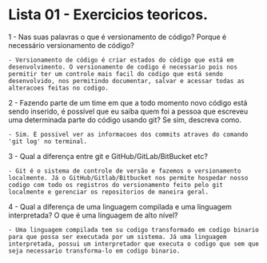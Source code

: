 # Lista 01 - Exercicios teoricos. 


1 - Nas suas palavras o que é versionamento de código? Porque é necessário versionamento de código?

    - Versionamento de código é criar estados do código que está em desenvolvimento. O versionamento de codigo é necessario pois nos permitir ter um controle mais facil do codigo que está sendo desenvolvido, nos permitindo documentar, salvar e acessar todas as alteracoes feitas no codigo.     


2 - Fazendo parte de um time em que a todo momento novo código está sendo inserido, é possível que eu saiba quem foi a pessoa que escreveu uma determinada parte do código usando git? Se sim, descreva como.

    - Sim. É possivel ver as informacoes dos commits atraves do comando 'git log' no terminal.


3 - Qual a diferença entre git e GitHub/GitLab/BitBucket etc?

    - Git é o sistema de controle de versão e fazemos o versionamento localmente. Já o GitHub/Gitlab/Bitbucket nos permite hospedar nosso codigo com todo os registros do versionamento feito pelo git localmente e gerenciar os repositorios de maneira geral. 


4 - Qual a diferença de uma linguagem compilada e uma linguagem interpretada? O que é uma linguagem de alto nível?

    - Uma linguagem compilada tem su codigo transformado em codigo binario para que possa ser executada por um sistema. Já uma linguagem interpretada, possui um interpretador que executa o codigo que sem que seja necessario transforma-lo em codigo binario. 


